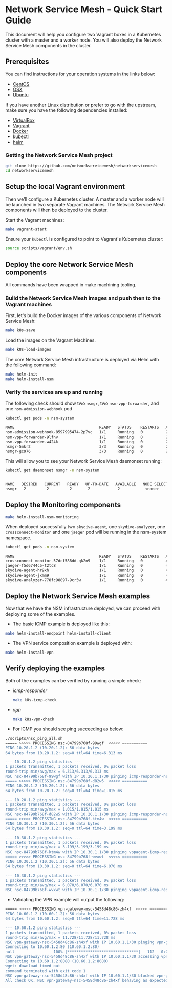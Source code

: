 # Network Service Mesh - Quick Start Guide

This document will help you configure two Vagrant boxes in a Kubernetes cluster with a master and a worker node. You will also deploy the Network Service Mesh components in the cluster.

## Prerequisites

You can find instructions for your operation systems in the links below:

* [CentOS](prereq-centos.md)
* [OSX](prereq-osx.md)
* [Ubuntu](prereq-ubuntu.md)

If you have another Linux distribution or prefer to go with the upstream, make sure you have the following dependencies installed:

* [VirtualBox](https://www.virtualbox.org/wiki/Downloads)
* [Vagrant](https://www.vagrantup.com/docs/installation/)
* [Docker](https://docs.docker.com/install/)
* [kubectl](https://kubernetes.io/docs/tasks/tools/install-kubectl/)
* [helm](https://helm.sh/)

### Getting the Network Service Mesh project

```bash
git clone https://github.com/networkservicemesh/networkservicemesh
cd networkservicemesh
```

## Setup the local Vagrant environment

Then we'll configure a Kubernetes cluster. A master and a worker node will be launched in two separate Vagrant machines. The Network Service Mesh components will then be deployed to the cluster.

Start the Vagrant machines:

```bash
make vagrant-start
```

Ensure your `kubectl` is configured to point to Vagrant's Kubernetes cluster:

```bash
source scripts/vagrant/env.sh
```

## Deploy the core Network Service Mesh components

All commands have been wrapped in make machining tooling.

### Build the Network Service Mesh images and push then to the Vagrant machines

First, let's build the Docker images of the various components of Network Service Mesh:

```bash
make k8s-save
```

Load the images on the Vagrant Machines.

```bash
make k8s-load-images
```

The core Network Service Mesh infrastructure is deployed via Helm with the following command:

```bash
make helm-init
make helm-install-nsm
```

### Verify the services are up and running

The following check should show two `nsmgr`, two `nsm-vpp-forwarder`, and one `nsm-admission-webhook` pod

```bash
kubectl get pods -n nsm-system

NAME                                     READY   STATUS    RESTARTS   AGE
nsm-admission-webhook-8597995474-2p7vc   1/1     Running   0          2m4s
nsm-vpp-forwarder-9lfnv                  1/1     Running   0          2m5s
nsm-vpp-forwarder-w424k                  1/1     Running   0          2m5s
nsmgr-5mkr2                              3/3     Running   0          2m5s
nsmgr-gc976                              3/3     Running   0          2m5s
```

This will allow you to see your Network Service Mesh daemonset running:

```bash
kubectl get daemonset nsmgr -n nsm-system


NAME   DESIRED   CURRENT   READY   UP-TO-DATE   AVAILABLE   NODE SELECTOR   AGE
nsmgr   2         2         2       2            2           <none>          19m
```

## Deploy the Monitoring components

```bash
make helm-install-nsm-monitoring
```

When deployed successfully two `skydive-agent`, one `skydive-analyzer`, one `crossconnect-monitor` and one `jaeger` pod will be running in the nsm-system namespace.

```bash 
kubectl get pods -n nsm-system 

NAME                                     READY   STATUS    RESTARTS   AGE
crossconnect-monitor-57dcf588dd-qk2n9    1/1     Running   0          43s
jaeger-f5d6744c5-t2tc8                   1/1     Running   0          43s
skydive-agent-hr9xh                      1/1     Running   0          43s
skydive-agent-jxmm9                      1/1     Running   0          43s
skydive-analyzer-778fc98897-9cr5w        1/1     Running   0          43s
```

## Deploy the Network Service Mesh examples

Now that we have the NSM infrastructure deployed, we can proceed with deploying some of the examples.

* The basic ICMP example is deployed like this:

```bash
make helm-install-endpoint helm-install-client
```

* The VPN service composition example is deployed with:

```bash
make helm-install-vpn
```

## Verify deploying the examples

Both of the examples can be verified by running a simple check:

* _icmp-responder_
    ```bash
    make k8s-icmp-check
    ```
* _vpn_  
    ```bash
    make k8s-vpn-check
    ```

* For ICMP you should see ping succeeding as below:

```bash
./scripts/nsc_ping_all.sh
===== >>>>> PROCESSING nsc-84799b768f-99wgf  <<<<< ===========
PING 10.20.1.2 (10.20.1.2): 56 data bytes
64 bytes from 10.20.1.2: seq=0 ttl=64 time=6.313 ms

--- 10.20.1.2 ping statistics ---
1 packets transmitted, 1 packets received, 0% packet loss
round-trip min/avg/max = 6.313/6.313/6.313 ms
NSC nsc-84799b768f-99wgf with IP 10.20.1.1/30 pinging icmp-responder-nse TargetIP: 10.20.1.2 successful
===== >>>>> PROCESSING nsc-84799b768f-d82w5  <<<<< ===========
PING 10.20.1.2 (10.20.1.2): 56 data bytes
64 bytes from 10.20.1.2: seq=0 ttl=64 time=1.015 ms

--- 10.20.1.2 ping statistics ---
1 packets transmitted, 1 packets received, 0% packet loss
round-trip min/avg/max = 1.015/1.015/1.015 ms
NSC nsc-84799b768f-d82w5 with IP 10.20.1.1/30 pinging icmp-responder-nse TargetIP: 10.20.1.2 successful
===== >>>>> PROCESSING nsc-84799b768f-ktm4w  <<<<< ===========
PING 10.30.1.2 (10.30.1.2): 56 data bytes
64 bytes from 10.30.1.2: seq=0 ttl=64 time=3.199 ms

--- 10.30.1.2 ping statistics ---
1 packets transmitted, 1 packets received, 0% packet loss
round-trip min/avg/max = 3.199/3.199/3.199 ms
NSC nsc-84799b768f-ktm4w with IP 10.30.1.1/30 pinging vppagent-icmp-responder-nse TargetIP: 10.30.1.2 successful
===== >>>>> PROCESSING nsc-84799b768f-wvxwt  <<<<< ===========
PING 10.30.1.2 (10.30.1.2): 56 data bytes
64 bytes from 10.30.1.2: seq=0 ttl=64 time=6.070 ms

--- 10.30.1.2 ping statistics ---
1 packets transmitted, 1 packets received, 0% packet loss
round-trip min/avg/max = 6.070/6.070/6.070 ms
NSC nsc-84799b768f-wvxwt with IP 10.30.1.1/30 pinging vppagent-icmp-responder-nse TargetIP: 10.30.1.2 successful
```

* Validating the VPN example will output the following:

```bash
===== >>>>> PROCESSING vpn-gateway-nsc-5458d48c86-zh4xf  <<<<< ===========
PING 10.60.1.2 (10.60.1.2): 56 data bytes
64 bytes from 10.60.1.2: seq=0 ttl=64 time=11.728 ms

--- 10.60.1.2 ping statistics ---
1 packets transmitted, 1 packets received, 0% packet loss
round-trip min/avg/max = 11.728/11.728/11.728 ms
NSC vpn-gateway-nsc-5458d48c86-zh4xf with IP 10.60.1.1/30 pinging vpn-gateway-nse TargetIP: 10.60.1.2 successful
Connecting to 10.60.1.2:80 (10.60.1.2:80)
null                 100% |*******************************|   112   0:00:00 ETA
NSC vpn-gateway-nsc-5458d48c86-zh4xf with IP 10.60.1.1/30 accessing vpn-gateway-nse TargetIP: 10.60.1.2 TargetPort:80 successful
Connecting to 10.60.1.2:8080 (10.60.1.2:8080)
wget: download timed out
command terminated with exit code 1
NSC vpn-gateway-nsc-5458d48c86-zh4xf with IP 10.60.1.1/30 blocked vpn-gateway-nse TargetIP: 10.60.1.2 TargetPort:8080
All check OK. NSC vpn-gateway-nsc-5458d48c86-zh4xf behaving as expected.
```
